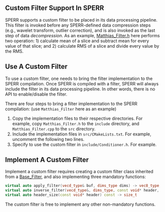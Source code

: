 ## Custom Filter Support In SPERR

SPERR supports a custom filter to be placed in its data processing pipeline. 
This filter is invoked before any SPERR-defined data compression steps (e.g., wavelet
transform, outlier correction), and is also invoked as the last step of data *decompression*.
As an example, [Matthias_Filter.h]((https://github.com/NCAR/SPERR/blob/main/docker/Dockerfile)) 
here performs two operation: 1) calculate mean of a slice
and subtract mean for every value of that slice; and 2) calculate RMS of a slice and divide
every value by the RMS.


## Use A Custom Filter

To use a custom filter, one needs to bring the filter implementation to the SPERR compilation.
Once SPERR is compiled with a filter, SPERR will always include the filter in its data processing
pipeline. In other words, there is no API to enable/disable the filter.

There are four steps to bring a filter implementation to the SPERR compilation:
(use `Matthias_Filter` here as an example)

1. Copy the implementation files to their respective directories. For example, copy `Matthias_Filter.h` 
   to the `include` directory, and `Matthias_Filter.cpp` to the `src` directory.
2. Include the implementation files in `src/CMakeLists.txt`. For example, uncomment the following two
   lines.
3. Specify to use the custom filter in `include/Conditioner.h`. For example.

## Implement A Custom Filter

Implement a custom filter requires creating a custom filter class inherited from a
[Base_Filter](https://github.com/NCAR/SPERR/blob/main/docker/Dockerfile), and also 
implementing three mandatory functions:
```C++
virtual auto apply_filter(vecd_type& buf, dims_type dims) -> vec8_type;
virtual auto inverse_filter(vecd_type&, dims_type, const void* header, size_t header_len) -> bool;
virtual auto header_size(const void* header) const -> size_t
```
The custom filter is free to implement any other non-mandatory functions.
